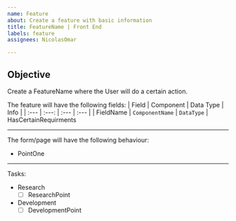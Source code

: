 ```yaml
---
name: Feature
about: Create a feature with basic information
title: FeatureName | Front End
labels: feature
assignees: NicolasOmar

---
```


## Objective
Create a FeatureName where the User will do a certain action.

The feature will have the following fields:
| Field | Component | Data Type | Info |
| :--- | :---: | :--- | :--- |
| FieldName | `ComponentName` | `DataType` | HasCertainRequirments

---

The form/page will have the following behaviour:
 - PointOne

---

Tasks:
- Research
  - [ ] ResearchPoint
- Development
  - [ ] DevelopmentPoint
